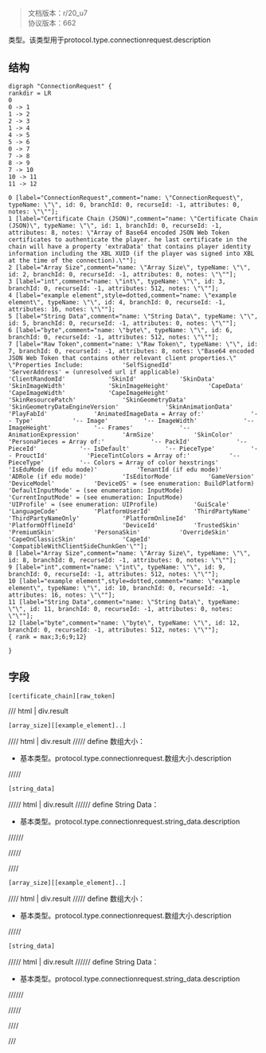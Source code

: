 # <!-- md:samp ConnectionRequest -->

> 文档版本：r/20_u7<br/>协议版本：662

<!-- md:samp ConnectionRequest -->类型。该类型用于protocol.type.connectionrequest.description

## 结构

```viz
digraph "ConnectionRequest" {
rankdir = LR
0
0 -> 1
1 -> 2
2 -> 3
1 -> 4
4 -> 5
5 -> 6
0 -> 7
7 -> 8
8 -> 9
7 -> 10
10 -> 11
11 -> 12

0 [label="ConnectionRequest",comment="name: \"ConnectionRequest\", typeName: \"\", id: 0, branchId: 0, recurseId: -1, attributes: 0, notes: \"\""];
1 [label="Certificate Chain (JSON)",comment="name: \"Certificate Chain (JSON)\", typeName: \"\", id: 1, branchId: 0, recurseId: -1, attributes: 8, notes: \"Array of Base64 encoded JSON Web Token certificates to authenticate the player. he last certificate in the chain will have a property 'extraData' that contains player identity information including the XBL XUID (if the player was signed into XBL at the time of the connection).\""];
2 [label="Array Size",comment="name: \"Array Size\", typeName: \"\", id: 2, branchId: 0, recurseId: -1, attributes: 0, notes: \"\""];
3 [label="int",comment="name: \"int\", typeName: \"\", id: 3, branchId: 0, recurseId: -1, attributes: 512, notes: \"\""];
4 [label="example element",style=dotted,comment="name: \"example element\", typeName: \"\", id: 4, branchId: 0, recurseId: -1, attributes: 16, notes: \"\""];
5 [label="String Data",comment="name: \"String Data\", typeName: \"\", id: 5, branchId: 0, recurseId: -1, attributes: 0, notes: \"\""];
6 [label="byte",comment="name: \"byte\", typeName: \"\", id: 6, branchId: 0, recurseId: -1, attributes: 512, notes: \"\""];
7 [label="Raw Token",comment="name: \"Raw Token\", typeName: \"\", id: 7, branchId: 0, recurseId: -1, attributes: 8, notes: \"Base64 encoded JSON Web Token that contains other relevant client properties.\" 			\"Properties Include: 			'SelfSignedId' 			'ServerAddress' = (unresolved url if applicable) 			'ClientRandomId' 			'SkinId' 			'SkinData' 			'SkinImageWidth' 			'SkinImageHeight' 			'CapeData' 			'CapeImageWidth' 			'CapeImageHeight' 			'SkinResourcePatch' 			'SkinGeometryData' 			'SkinGeometryDataEngineVersion' 			'SkinAnimationData' 			'PlayFabId' 			'AnimatedImageData = Array of:' 			'-- Type' 			'-- Image' 			'-- ImageWidth' 			'-- ImageHeight' 			'-- Frames' 			'-- AnimationExpression' 			'ArmSize' 			'SkinColor' 			'PersonaPieces = Array of:' 			'-- PackId' 			'-- PieceId' 			'-- IsDefault' 			'-- PieceType' 			'-- ProuctId' 			'PieceTintColors = Array of:' 			'-- PieceType' 			'-- Colors = Array of color hexstrings' 			'IsEduMode (if edu mode)' 			'TenantId (if edu mode)' 			'ADRole (if edu mode)' 			'IsEditorMode' 			'GameVersion' 			'DeviceModel' 			'DeviceOS' = (see enumeration: BuildPlatform) 			'DefaultInputMode' = (see enumeration: InputMode) 			'CurrentInputMode' = (see enumeration: InputMode) 			'UIProfile' = (see enumeration: UIProfile) 			'GuiScale' 			'LanguageCode' 			'PlatformUserId' 			'ThirdPartyName' 			'ThirdPartyNameOnly' 			'PlatformOnlineId' 			'PlatformOfflineId' 			'DeviceId' 			'TrustedSkin' 			'PremiumSkin' 			'PersonaSkin' 			'OverrideSkin' 			'CapeOnClassicSkin' 			'CapeId' 			'CompatibleWithClientSideChunkGen'\""];
8 [label="Array Size",comment="name: \"Array Size\", typeName: \"\", id: 8, branchId: 0, recurseId: -1, attributes: 0, notes: \"\""];
9 [label="int",comment="name: \"int\", typeName: \"\", id: 9, branchId: 0, recurseId: -1, attributes: 512, notes: \"\""];
10 [label="example element",style=dotted,comment="name: \"example element\", typeName: \"\", id: 10, branchId: 0, recurseId: -1, attributes: 16, notes: \"\""];
11 [label="String Data",comment="name: \"String Data\", typeName: \"\", id: 11, branchId: 0, recurseId: -1, attributes: 0, notes: \"\""];
12 [label="byte",comment="name: \"byte\", typeName: \"\", id: 12, branchId: 0, recurseId: -1, attributes: 512, notes: \"\""];
{ rank = max;3;6;9;12}

}

```

## 字段

```title='ConnectionRequest'
[certificate_chain][raw_token]
```

/// html | div.result
```title='Certificate Chain (JSON)'
[array_size][[example_element]..]
```

//// html | div.result
///// define
数组大小：<!-- md:samp int -->

- 基本类型。protocol.type.connectionrequest.数组大小.description


/////
```title='示例元素'
[string_data]
```

///// html | div.result
////// define
String Data：<!-- md:samp byte -->

- 基本类型。protocol.type.connectionrequest.string_data.description


//////

/////

////
```title='Raw Token'
[array_size][[example_element]..]
```

//// html | div.result
///// define
数组大小：<!-- md:samp int -->

- 基本类型。protocol.type.connectionrequest.数组大小.description


/////
```title='示例元素'
[string_data]
```

///// html | div.result
////// define
String Data：<!-- md:samp byte -->

- 基本类型。protocol.type.connectionrequest.string_data.description


//////

/////

////

///

